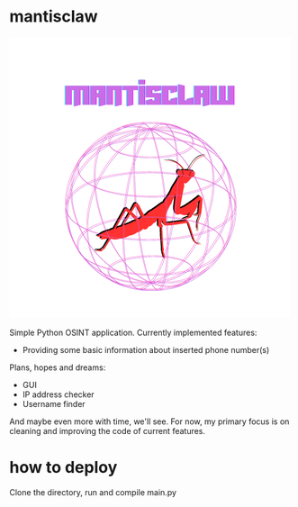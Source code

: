 # mantisclaw
![alt text](https://github.com/maciej-walus/mantisclaw/blob/main/icon.png)

Simple Python OSINT application. Currently implemented features:

- Providing some basic information about inserted phone number(s)

Plans, hopes and dreams:

- GUI
- IP address checker
- Username finder

And maybe even more with time, we'll see. For now, my primary focus is on cleaning and improving the code of current features.


# how to deploy

Clone the directory, run and compile main.py
